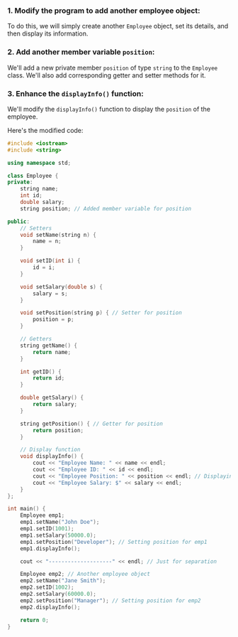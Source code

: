 ### 1. Modify the program to add another employee object:

To do this, we will simply create another `Employee` object, set its details, and then display its information.

### 2. Add another member variable `position`:

We'll add a new private member `position` of type `string` to the `Employee` class. We'll also add corresponding getter and setter methods for it.

### 3. Enhance the `displayInfo()` function:

We'll modify the `displayInfo()` function to display the `position` of the employee.

Here's the modified code:

```cpp
#include <iostream>
#include <string>

using namespace std;

class Employee {
private:
    string name;
    int id;
    double salary;
    string position; // Added member variable for position

public:
    // Setters
    void setName(string n) {
        name = n;
    }

    void setID(int i) {
        id = i;
    }

    void setSalary(double s) {
        salary = s;
    }

    void setPosition(string p) { // Setter for position
        position = p;
    }

    // Getters
    string getName() {
        return name;
    }

    int getID() {
        return id;
    }

    double getSalary() {
        return salary;
    }

    string getPosition() { // Getter for position
        return position;
    }

    // Display function
    void displayInfo() {
        cout << "Employee Name: " << name << endl;
        cout << "Employee ID: " << id << endl;
        cout << "Employee Position: " << position << endl; // Displaying position
        cout << "Employee Salary: $" << salary << endl;
    }
};

int main() {
    Employee emp1;
    emp1.setName("John Doe");
    emp1.setID(1001);
    emp1.setSalary(50000.0);
    emp1.setPosition("Developer"); // Setting position for emp1
    emp1.displayInfo();

    cout << "--------------------" << endl; // Just for separation

    Employee emp2; // Another employee object
    emp2.setName("Jane Smith");
    emp2.setID(1002);
    emp2.setSalary(60000.0);
    emp2.setPosition("Manager"); // Setting position for emp2
    emp2.displayInfo();

    return 0;
}
```
